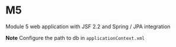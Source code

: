 # M5
Module 5 web application with JSF 2.2 and Spring / JPA integration

**Note** Configure the path to db in `applicationContext.xml`
